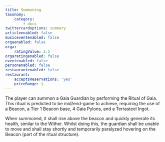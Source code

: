 ```yaml
---
title: Summoning
taxonomy:
    category:
        - docs
twittercardoptions: summary
articleenabled: false
musiceventenabled: false
orgaenabled: false
orga:
    ratingValue: 2.5
orgaratingenabled: false
eventenabled: false
personenabled: false
restaurantenabled: false
restaurant:
    acceptsReservations: 'yes'
    priceRange: $
---
```


The player can summon a Gaia Guardian by performing the Ritual of Gaia. This ritual is predicted to be mid/end-game to achieve, requiring the use of a Beacon, a Tier 1 Beacon base, 4 Gaia Pylons, and a Terrasteel Ingot.

When summoned, it shall rise above the beacon and quickly generate its health, similar to the Wither. Whilst doing this, the guardian shall be unable to move and shall stay shortly and temporarily paralyzed hovering on the Beacon (part of the ritual structure).
